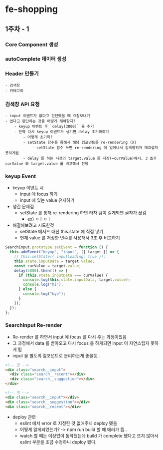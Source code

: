 # fe-shopping

## 1주차 - 1

### Core Component 생성

### autoComplete 데이터 생성

### Header 만들기

    - 검색창
    - 카테고리

### 검색창 API 요청

    - input 이벤트가 없다고 판단했을 때 요청보내기
    - 없다고 판단하는 것을 어떻게 해야할지?
        - keyup 이벤트 후 `delay(3000)` 을 주기
        - 만약 다시 keyup 이벤트가 생기면 delay 초기화하기
            - 어떻게 초기화?
            - setState 함수를 통해서 해당 컴포넌트를 re-rendering (X)
                - setState 함수 쓰면 re-rendering 이 일어나서 검색행위가 매끄럽지 못하게됨
            - delay 를 하는 시점의 target.value 를 저장(=curValue)해서, 3 초후 curValue 와 target.value 를 비교해서 진행

### keyup Event

- keyup 이벤트 시
  - input 에 focus 하기
  - input 에 있는 value 유지하기
- 생긴 문제점
  - setState 를 통해 re-rendering 하면 타자 텀이 길게되면 글자가 끊김
    - ex) ㅇㅏㅇㅣ
- 해결해보려고 시도한것
  - setState 메서드 대신 this.state 에 직접 넣기
  - 현재 value 를 저장한 변수를 사용해서 3초 후 비교하기

```js
SearchInput.prototype.setEvent = function () {
  this.addEvent("keyup", "input", ({ target }) => {
    // this.setState({ inputLoading: true });
    this.state.inputData = target.value;
    const curValue = target.value;
    delay(3000).then(() => {
      if (this.state.inputData === curValue) {
        console.log(this.state.inputData, target.value);
        console.log("hi");
      } else {
        console.log("bye");
      }
    });
  });
};
```

### SearchInput Re-render

- Re-render 를 하면서 input 에 focus 를 다시 주는 과정이있음
- 그 과정에서 data 를 받아오고 다시 focus 를 하게되면 input 이 자연스럽지 못하게 됨
- input 을 별도의 컴포넌트로 분리하는게 좋을듯..

```html
<!-- 전 -->
<div class="search__input">
  <div class="search__recent"></div>
  <div class="search__suggestion"></div>
</div>
```

```html
<!-- 후 -->
<div class="search__input"></div>
<div class="search__suggestion"></div>
<div class="search__recent"></div>
```

- deploy 관련
  - eslint 에서 error 로 지정한 것 없애주니 deploy 됐음
  - 어떻게 알게되었는가? -> npm run build 할 때 에러가 뜸..
  - watch 할 때는 이상없이 동작했는데 build 가 complete 됐다고 뜨지 않아서 eslint 부분을 조금 수정하니 deploy 됐다.
